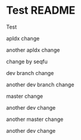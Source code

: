Test README
===========

Test

apldx change

another apldx change

change by seqfu

dev branch change

another dev branch change

master change

another dev change

another master change

another dev change
